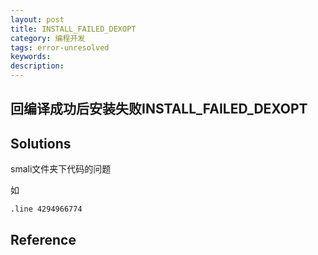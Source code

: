 ```yaml
---
layout: post
title: INSTALL_FAILED_DEXOPT
category: 编程开发
tags: error-unresolved
keywords: 
description: 
---
```


## 回编译成功后安装失败INSTALL_FAILED_DEXOPT

## Solutions

smali文件夹下代码的问题

如
```
.line 4294966774
```


## Reference